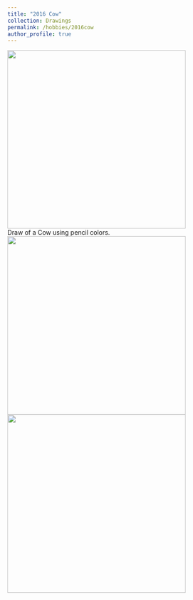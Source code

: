 ```yaml
---
title: "2016 Cow"
collection: Drawings
permalink: /hobbies/2016cow
author_profile: true
---
```


<div class="gallery">
  <a target="_blank" href="http://fjnovais.github.io/images/vaca1.jpg">
    <img src="http://fjnovais.github.io/images/vaca1.jpg" alt="" width="400">
  </a>
  <div class="desc">Draw of a Cow using pencil colors.</div>
</div>

<div class="gallery">
  <a target="_blank" href="http://fjnovais.github.io/images/vaca3.jpg">
    <img src="http://fjnovais.github.io/images/vaca3.jpg" alt="" width="400">
  </a>
</div>

<div class="gallery">
  <a target="_blank" href="http://fjnovais.github.io/images/vaca2.jpg">
    <img src="http://fjnovais.github.io/images/vaca2.jpg" alt="" width="400">
  </a>
</div>
